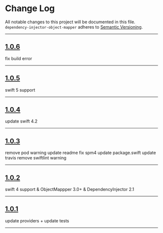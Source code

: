 # Change Log

All notable changes to this project will be documented in this file.
`dependency-injector-object-mapper` adheres to [Semantic Versioning](http://semver.org/).

---

## [1.0.6](https://github.com/Digipolitan/dependency-injector-object-mapper/releases/tag/v1.0.6)

fix build error

---

## [1.0.5](https://github.com/Digipolitan/dependency-injector-object-mapper/releases/tag/v1.0.5)

swift 5 support

---

## [1.0.4](https://github.com/Digipolitan/dependency-injector-object-mapper/releases/tag/v1.0.4)

update swift 4.2

---

## [1.0.3](https://github.com/Digipolitan/dependency-injector-object-mapper/releases/tag/v1.0.3)

remove pod warning
update readme
fix spm4
update package.swift
update travis
remove swiftlint warning

---

## [1.0.2](https://github.com/Digipolitan/dependency-injector-object-mapper/releases/tag/v1.0.2)

swift 4 support & ObjectMappper 3.0+ & DependencyInjector 2.1

---

## [1.0.1](https://github.com/Digipolitan/dependency-injector-object-mapper-swift/releases/tag/v1.0.1)

update providers + update tests

---
